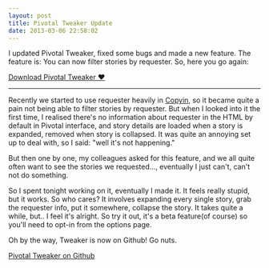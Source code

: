 ```yaml
---
layout: post
title: Pivotal Tweaker Update
date: 2013-03-06 22:58:02
---
```


I updated Pivotal Tweaker, fixed some bugs and made a new feature. The feature is: You can now filter stories by requester. So, here you go again:

<a href="https://chrome.google.com/webstore/detail/pivotal-tweaker/aodalckpkgijlndlnlhblojedfboaglg" target="_blank" class="big-button green" id="tldr-tweaker-dl">Download Pivotal Tweaker &hearts;</a>

---

Recently we started to use requester heavily in [Copyin](http://copyin.com), so it became quite a pain not being able to filter stories by requester. But when I looked into it the first time, I realised there's no information about requester in the HTML by default in Pivotal interface, and story details are loaded when a story is expanded, removed when story is collapsed. It was quite an annoying set up to deal with, so I said: "well it's not happening."

But then one by one, my colleagues asked for this feature, and we all quite often want to see the stories we requested..., eventually I just can't, can't not do something.

So I spent tonight working on it, eventually I made it. It feels really stupid, but it works. So who cares? It involves expanding every single story, grab the requester info, put it somewhere, collapse the story. It takes quite a while, but.. I feel it's alright. So try it out, it's a beta feature(of course) so you'll need to opt-in from the options page.

Oh by the way, Tweaker is now on Github! Go nuts.

<a href="https://github.com/copyin/pivotal-tweaker" target="_blank" class="big-button red" id="tweaker-gh">Pivotal Tweaker on Github</a>
